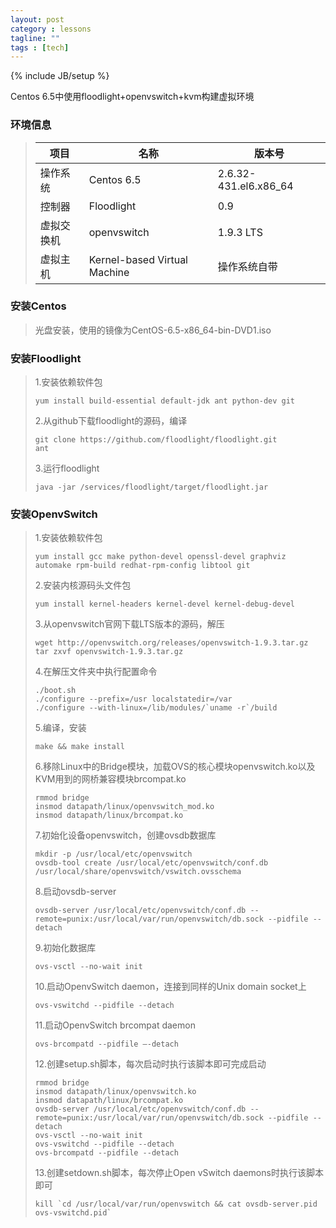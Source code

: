 ```yaml
---
layout: post
category : lessons
tagline: ""
tags : [tech]
---
```

{% include JB/setup %}

Centos 6.5中使用floodlight+openvswitch+kvm构建虚拟环境  

### 环境信息

>项目 | 名称 | 版本号
>------------ | ------------- | ------------
>操作系统 | Centos 6.5  | 2.6.32-431.el6.x86_64
>控制器 | Floodlight  | 0.9
>虚拟交换机 | openvswitch  | 1.9.3 LTS
>虚拟主机 | Kernel-based Virtual Machine  | 操作系统自带

### 安装Centos

>光盘安装，使用的镜像为CentOS-6.5-x86_64-bin-DVD1.iso

### 安装Floodlight

>1.安装依赖软件包
>
>     yum install build-essential default-jdk ant python-dev git
>
>2.从github下载floodlight的源码，编译
>	
>     git clone https://github.com/floodlight/floodlight.git
>     ant
>
>3.运行floodlight
>
>     java -jar /services/floodlight/target/floodlight.jar

### 安装OpenvSwitch

>1.安装依赖软件包
>
>     yum install gcc make python-devel openssl-devel graphviz automake rpm-build redhat-rpm-config libtool git
>
>2.安装内核源码头文件包
>
>     yum install kernel-headers kernel-devel kernel-debug-devel
>    
>3.从openvswitch官网下载LTS版本的源码，解压
>
>     wget http://openvswitch.org/releases/openvswitch-1.9.3.tar.gz
>     tar zxvf openvswitch-1.9.3.tar.gz
>
>4.在解压文件夹中执行配置命令
>
>     ./boot.sh
>     ./configure --prefix=/usr localstatedir=/var
>     ./configure --with-linux=/lib/modules/`uname -r`/build
>
>5.编译，安装
>
>     make && make install
>
>6.移除Linux中的Bridge模块，加载OVS的核心模块openvswitch.ko以及KVM用到的网桥兼容模块brcompat.ko
>
>     rmmod bridge
>     insmod datapath/linux/openvswitch_mod.ko
>     insmod datapath/linux/brcompat.ko
>
>7.初始化设备openvswitch，创建ovsdb数据库
>
>     mkdir -p /usr/local/etc/openvswitch
>     ovsdb-tool create /usr/local/etc/openvswitch/conf.db /usr/local/share/openvswitch/vswitch.ovsschema
>
>8.启动ovsdb-server
>
>     ovsdb-server /usr/local/etc/openvswitch/conf.db --remote=punix:/usr/local/var/run/openvswitch/db.sock --pidfile --detach
>
>9.初始化数据库
>
>     ovs-vsctl --no-wait init
>
>10.启动OpenvSwitch daemon，连接到同样的Unix domain socket上
>
>     ovs-vswitchd --pidfile --detach
>
>11.启动OpenvSwitch brcompat daemon
>
>     ovs-brcompatd --pidfile –-detach
>
>12.创建setup.sh脚本，每次启动时执行该脚本即可完成启动
>
>     rmmod bridge
>     insmod datapath/linux/openvswitch.ko
>     insmod datapath/linux/brcompat.ko
>     ovsdb-server /usr/local/etc/openvswitch/conf.db --remote=punix:/usr/local/var/run/openvswitch/db.sock --pidfile --detach
>     ovs-vsctl --no-wait init
>     ovs-vswitchd --pidfile --detach
>     ovs-brcompatd --pidfile --detach
>
>13.创建setdown.sh脚本，每次停止Open vSwitch daemons时执行该脚本即可
>
>     kill `cd /usr/local/var/run/openvswitch && cat ovsdb-server.pid ovs-vswitchd.pid`
>


	
	